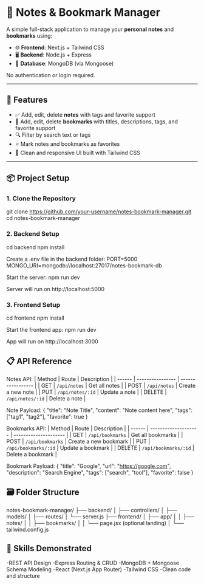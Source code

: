 # 📝 Notes & Bookmark Manager

A simple full-stack application to manage your **personal notes** and **bookmarks** using:

- 🌐 **Frontend**: Next.js + Tailwind CSS
- 🖥️ **Backend**: Node.js + Express
- 💾 **Database**: MongoDB (via Mongoose)

No authentication or login required.

---

## 🔧 Features

- ✅ Add, edit, delete **notes** with tags and favorite support
- 🔖 Add, edit, delete **bookmarks** with titles, descriptions, tags, and favorite support
- 🔍 Filter by search text or tags
- ⭐ Mark notes and bookmarks as favorites
- 🎨 Clean and responsive UI built with Tailwind CSS

---

## 📦 Project Setup

### 1. Clone the Repository

git clone https://github.com/your-username/notes-bookmark-manager.git
cd notes-bookmark-manager

### 2. Backend Setup

cd backend
npm install

Create a .env file in the backend folder:
PORT=5000
MONGO_URI=mongodb://localhost:27017/notes-bookmark-db

Start the server:
npm run dev

Server will run on http://localhost:5000

### 3. Frontend Setup

cd frontend
npm install

Start the frontend app:
npm run dev

App will run on http://localhost:3000

## 📋 API Reference

Notes API:
| Method | Route            | Description       |
| ------ | ---------------- | ----------------- |
| GET    | `/api/notes`     | Get all notes     |
| POST   | `/api/notes`     | Create a new note |
| PUT    | `/api/notes/:id` | Update a note     |
| DELETE | `/api/notes/:id` | Delete a note     |

Note Payload:
{
  "title": "Note Title",
  "content": "Note content here",
  "tags": ["tag1", "tag2"],
  "favorite": true
}

Bookmarks API:
| Method | Route                | Description           |
| ------ | -------------------- | --------------------- |
| GET    | `/api/bookmarks`     | Get all bookmarks     |
| POST   | `/api/bookmarks`     | Create a new bookmark |
| PUT    | `/api/bookmarks/:id` | Update a bookmark     |
| DELETE | `/api/bookmarks/:id` | Delete a bookmark     |

Bookmark Payload:
{
  "title": "Google",
  "url": "https://google.com",
  "description": "Search Engine",
  "tags": ["search", "tool"],
  "favorite": false
}

## 🗃️ Folder Structure
notes-bookmark-manager/
├── backend/
│   ├── controllers/
│   ├── models/
│   ├── routes/
│   └── server.js
├── frontend/
│   ├── app/
│   │   ├── notes/
│   │   ├── bookmarks/
│   │   └── page.jsx (optional landing)
│   └── tailwind.config.js

## 🧠 Skills Demonstrated

-REST API Design
-Express Routing & CRUD
-MongoDB + Mongoose Schema Modeling
-React (Next.js App Router)
-Tailwind CSS
-Clean code and structure






